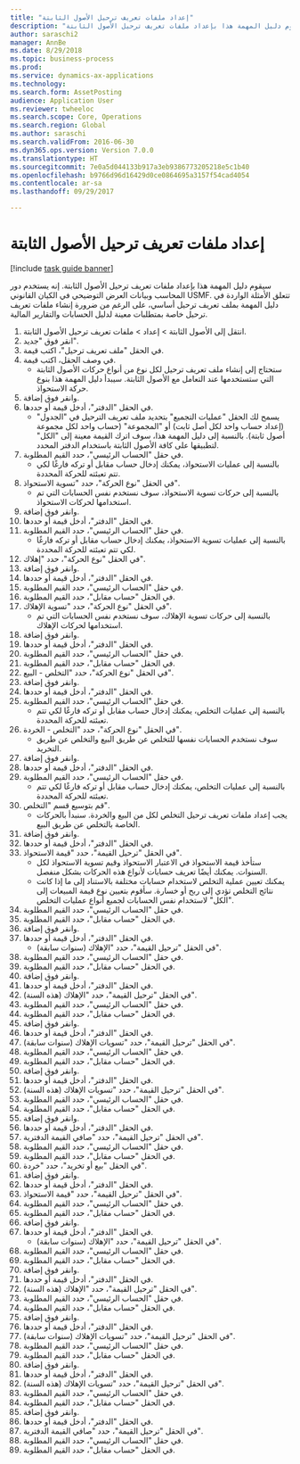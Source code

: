 ```yaml
--- 
title: "إعداد ملفات تعريف ترحيل الأصول الثابتة"
description: "سيقوم دليل المهمة هذا بإعداد ملفات تعريف ترحيل الأصول الثابتة."
author: saraschi2
manager: AnnBe
ms.date: 8/29/2018
ms.topic: business-process
ms.prod: 
ms.service: dynamics-ax-applications
ms.technology: 
ms.search.form: AssetPosting
audience: Application User
ms.reviewer: twheeloc
ms.search.scope: Core, Operations
ms.search.region: Global
ms.author: saraschi
ms.search.validFrom: 2016-06-30
ms.dyn365.ops.version: Version 7.0.0
ms.translationtype: HT
ms.sourcegitcommit: 7e0a5d044133b917a3eb9386773205218e5c1b40
ms.openlocfilehash: b9766d96d16429d0ce0864695a3157f54cad4054
ms.contentlocale: ar-sa
ms.lasthandoff: 09/29/2017

---
```

# <a name="set-up-fixed-asset-posting-profiles"></a>إعداد ملفات تعريف ترحيل الأصول الثابتة

[!include [task guide banner](../../includes/task-guide-banner.md)]

سيقوم دليل المهمة هذا بإعداد ملفات تعريف ترحيل الأصول الثابتة.  إنه يستخدم دور المحاسب وبيانات العرض التوضيحي في الكيان القانوني USMF.  تتعلق الأمثلة الواردة في دليل المهمة بملف تعريف ترحيل أساسي، على الرغم من ضرورة إنشاء ملفات تعريف ترحيل خاصة بمتطلبات معينة لدليل الحسابات‬ والتقارير المالية.

1. انتقل إلى الأصول الثابتة > إعداد > ملفات تعريف ترحيل الأصول الثابتة‬.
2. انقر فوق "جديد".
3. في الحقل "ملف تعريف ترحيل"، اكتب قيمة.
4. في وصف الحقل، اكتب قيمة.
    * ستحتاج إلى إنشاء ملف تعريف ترحيل لكل نوع من أنواع حركات الأصول الثابتة التي ستستخدمها عند التعامل مع الأصول الثابتة.  سيبدأ دليل المهمة هذا بنوع حركة الاستحواذ.  
5. وانقر فوق إضافة.
6. في الحقل "الدفتر"، أدخل قيمة أو حددها.
    * يسمح لك الحقل "عمليات التجميع‬" بتحديد ملف تعريف الترحيل في "الجدول" (إعداد حساب واحد لكل أصل ثابت) أو "المجموعة" (حساب واحد لكل مجموعة أصول ثابتة).  بالنسبة إلى دليل المهمة هذا، سوف اترك القيمة معينة إلى "الكل" لتطبيقها على كافة الأصول الثابتة باستخدام الدفتر المحدد.  
7. في حقل "الحساب الرئيسي"، حدد القيم المطلوبة.
    * بالنسبة إلى عمليات الاستحواذ، يمكنك إدخال حساب مقابل أو تركه فارغًا لكي تتم تعبئته للحركة المحددة.    
8. في الحقل "نوع الحركة"، حدد "تسوية الاستحواذ".
    * بالنسبة إلى حركات تسوية الاستحواذ، سوف نستخدم نفس الحسابات التي تم استخدامها لحركات الاستحواذ.  
9. وانقر فوق إضافة.
10. في الحقل "الدفتر"، أدخل قيمة أو حددها.
11. في حقل "الحساب الرئيسي"، حدد القيم المطلوبة.
    * بالنسبة إلى عمليات تسوية الاستحواذ، يمكنك إدخال حساب مقابل أو تركه فارغًا لكي تتم تعبئته للحركة المحددة.    
12. في الحقل "نوع الحركة"، حدد "إهلاك".
13. وانقر فوق إضافة.
14. في الحقل "الدفتر"، أدخل قيمة أو حددها.
15. في حقل "الحساب الرئيسي"، حدد القيم المطلوبة.
16. في الحقل "حساب مقابل"، حدد القيم المطلوبة.
17. في الحقل "نوع الحركة"، حدد "تسوية الإهلاك".
    * بالنسبة إلى حركات تسوية الإهلاك، سوف نستخدم نفس الحسابات التي تم استخدامها لحركات الإهلاك.  
18. وانقر فوق إضافة.
19. في الحقل "الدفتر"، أدخل قيمة أو حددها.
20. في حقل "الحساب الرئيسي"، حدد القيم المطلوبة.
21. في الحقل "حساب مقابل"، حدد القيم المطلوبة.
22. في الحقل "نوع الحركة"، حدد "التخلص - البيع‬".
23. وانقر فوق إضافة.
24. في الحقل "الدفتر"، أدخل قيمة أو حددها.
25. في حقل "الحساب الرئيسي"، حدد القيم المطلوبة.
    * بالنسبة إلى عمليات التخلص، يمكنك إدخال حساب مقابل أو تركه فارغًا لكي تتم تعبئته للحركة المحددة.  
26. في الحقل "نوع الحركة"، حدد "التخلص - الخردة‬‬".
    * سوف نستخدم الحسابات نفسها للتخلص عن طريق البيع والتخلص عن طريق التخريد.  
27. وانقر فوق إضافة.
28. في الحقل "الدفتر"، أدخل قيمة أو حددها.
29. في حقل "الحساب الرئيسي"، حدد القيم المطلوبة.
    * بالنسبة إلى عمليات التخلص، يمكنك إدخال حساب مقابل أو تركه فارغًا لكي تتم تعبئته للحركة المحددة.  
30. قم بتوسيع قسم "التخلص‬".
    * يجب إعداد ملفات تعريف ترحيل التخلص لكل من البيع والخردة.  سنبدأ بالحركات الخاصة بالتخلص عن طريق البيع.  
31. وانقر فوق إضافة.
32. في الحقل "الدفتر"، أدخل قيمة أو حددها.
33. في الحقل "ترحيل القيمة‬"، حدد "قيمة الاستحواذ‬".
    * ستأخذ قيمة الاستحواذ في الاعتبار الاستحواذ وقيم تسوية الاستحواذ لكل السنوات.  يمكنك أيضًا تعريف حسابات لأنواع هذه الحركات بشكل منفصل.  
    * يمكنك تعيين عملية التخلص لاستخدام حسابات مختلفة بالاستناد إلى ما إذا كانت نتائج التخلص تؤدي إلى ربح أو خسارة.  سأقوم بتعيين نوع قيمة المبيعات إلى "الكل" لاستخدام نفس الحسابات لجميع أنواع عمليات التخلص.  
34. في حقل "الحساب الرئيسي"، حدد القيم المطلوبة.
35. في الحقل "حساب مقابل"، حدد القيم المطلوبة.
36. وانقر فوق إضافة.
37. في الحقل "الدفتر"، أدخل قيمة أو حددها.
    * في الحقل "ترحيل القيمة‬"، حدد "الإهلاك (سنوات سابقة)".  
38. في حقل "الحساب الرئيسي"، حدد القيم المطلوبة.
39. في الحقل "حساب مقابل"، حدد القيم المطلوبة.
40. وانقر فوق إضافة.
41. في الحقل "الدفتر"، أدخل قيمة أو حددها.
42. في الحقل "ترحيل القيمة‬"، حدد "الإهلاك (هذه السنة)".
43. في حقل "الحساب الرئيسي"، حدد القيم المطلوبة.
44. في الحقل "حساب مقابل"، حدد القيم المطلوبة.
45. وانقر فوق إضافة.
46. في الحقل "الدفتر"، أدخل قيمة أو حددها.
47. في الحقل "ترحيل القيمة‬"، حدد "تسويات الإهلاك (سنوات سابقة)‬".
48. في حقل "الحساب الرئيسي"، حدد القيم المطلوبة.
49. في الحقل "حساب مقابل"، حدد القيم المطلوبة.
50. وانقر فوق إضافة.
51. في الحقل "الدفتر"، أدخل قيمة أو حددها.
52. في الحقل "ترحيل القيمة‬"، حدد "تسويات الإهلاك (هذه السنة)".
53. في حقل "الحساب الرئيسي"، حدد القيم المطلوبة.
54. في الحقل "حساب مقابل"، حدد القيم المطلوبة.
55. وانقر فوق إضافة.
56. في الحقل "الدفتر"، أدخل قيمة أو حددها.
57. في الحقل "ترحيل القيمة‬"، حدد "صافي القيمة الدفترية‬".
58. في حقل "الحساب الرئيسي"، حدد القيم المطلوبة.
59. في الحقل "حساب مقابل"، حدد القيم المطلوبة.
60. في الحقل "بيع أو تخريد‬"، حدد "خردة‬".
61. وانقر فوق إضافة.
62. في الحقل "الدفتر"، أدخل قيمة أو حددها.
63. في الحقل "ترحيل القيمة‬"، حدد "قيمة الاستحواذ‬".
64. في حقل "الحساب الرئيسي"، حدد القيم المطلوبة.
65. في الحقل "حساب مقابل"، حدد القيم المطلوبة.
66. وانقر فوق إضافة.
67. في الحقل "الدفتر"، أدخل قيمة أو حددها.
    * في الحقل "ترحيل القيمة‬"، حدد "الإهلاك (سنوات سابقة)".  
68. في حقل "الحساب الرئيسي"، حدد القيم المطلوبة.
69. في الحقل "حساب مقابل"، حدد القيم المطلوبة.
70. وانقر فوق إضافة.
71. في الحقل "الدفتر"، أدخل قيمة أو حددها.
72. في الحقل "ترحيل القيمة‬"، حدد "الإهلاك (هذه السنة)".
73. في حقل "الحساب الرئيسي"، حدد القيم المطلوبة.
74. في الحقل "حساب مقابل"، حدد القيم المطلوبة.
75. وانقر فوق إضافة.
76. في الحقل "الدفتر"، أدخل قيمة أو حددها.
77. في الحقل "ترحيل القيمة‬"، حدد "تسويات الإهلاك (سنوات سابقة)‬".
78. في حقل "الحساب الرئيسي"، حدد القيم المطلوبة.
79. في الحقل "حساب مقابل"، حدد القيم المطلوبة.
80. وانقر فوق إضافة.
81. في الحقل "الدفتر"، أدخل قيمة أو حددها.
82. في الحقل "ترحيل القيمة‬"، حدد "تسويات الإهلاك (هذه السنة)".
83. في حقل "الحساب الرئيسي"، حدد القيم المطلوبة.
84. في الحقل "حساب مقابل"، حدد القيم المطلوبة.
85. وانقر فوق إضافة.
86. في الحقل "الدفتر"، أدخل قيمة أو حددها.
87. في الحقل "ترحيل القيمة‬"، حدد "صافي القيمة الدفترية‬".
88. في حقل "الحساب الرئيسي"، حدد القيم المطلوبة.
89. في الحقل "حساب مقابل"، حدد القيم المطلوبة.


